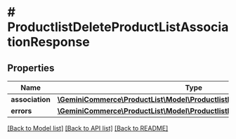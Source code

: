 # # ProductlistDeleteProductListAssociationResponse


## Properties 


Name | Type | Description | Notes
------------ | ------------- | ------------- | -------------
**association**| [**\GeminiCommerce\ProductList\Model\ProductlistProductListAssociation**](ProductlistProductListAssociation.md) |   | [optional]
**errors**| [**\GeminiCommerce\ProductList\Model\ProductlistProductListAssociationError[]**](ProductlistProductListAssociationError.md) |   | [optional]


[[Back to Model list]](../../README.md#models) [[Back to API list]](../../README.md#endpoints) [[Back to README]](../../README.md)

